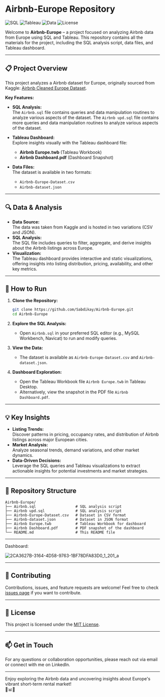 # Airbnb-Europe Repository

![SQL](https://img.shields.io/badge/SQL-Analysis-blue?logo=sqlite)
![Tableau](https://img.shields.io/badge/Tableau-Dashboard-orange?logo=tableau)
![Data](https://img.shields.io/badge/Data-Kaggle-green?logo=kaggle)
![License](https://img.shields.io/badge/License-MIT-blue)

Welcome to **Airbnb-Europe** – a project focused on analyzing Airbnb data from Europe using SQL and Tableau. This repository contains all the materials for the project, including the SQL analysis script, data files, and Tableau dashboard.

---

## 📋 Project Overview

This project analyzes a Airbnb dataset for Europe, originally sourced from Kaggle:
[Airbnb Cleaned Europe Dataset](https://www.kaggle.com/datasets/dipeshkhemani/airbnb-cleaned-europe-dataset/code).

**Key Features:**
- **SQL Analysis:**  
  The `Airbnb.sql` file contains queries and data manipulation routines to analyze various aspects of the dataset.
  The `Airbnb upd.sql` file contains more queries and data manipulation routines to analyze various aspects of the dataset.
  
- **Tableau Dashboard:**  
  Explore insights visually with the Tableau dashboard file:
  - **Airbnb Europe.twb** (Tableau Workbook)
  - **Airbnb Dashboard.pdf** (Dashboard Snapshot)

- **Data Files:**  
  The dataset is available in two formats:
  - `Airbnb-Europe-Dataset.csv`
  - `Airbnb-dataset.json`

---

## 🔍 Data & Analysis

- **Data Source:**  
  The data was taken from Kaggle and is hosted in two variations (CSV and JSON).  
- **SQL Analysis:**  
  The SQL file includes queries to filter, aggregate, and derive insights about the Airbnb listings across Europe.
- **Visualization:**  
  The Tableau dashboard provides interactive and static visualizations, offering insights into listing distribution, pricing, availability, and other key metrics.

---

## 🚀 How to Run

1. **Clone the Repository:**

   ```bash
   git clone https://github.com/Sabdikay/Airbnb-Europe.git
   cd Airbnb-Europe
   ```

2. **Explore the SQL Analysis:**
   - Open `Airbnb.sql` in your preferred SQL editor (e.g., MySQL Workbench, Navicat) to run and modify queries.

3. **View the Data:**
   - The dataset is available as `Airbnb-Europe-Dataset.csv` and `Airbnb-dataset.json`.

4. **Dashboard Exploration:**
   - Open the Tableau Workbook file `Airbnb Europe.twb` in Tableau Desktop.
   - Alternatively, view the snapshot in the PDF file `Airbnb Dashboard.pdf`.

---

## 💡 Key Insights

- **Listing Trends:**  
  Discover patterns in pricing, occupancy rates, and distribution of Airbnb listings across major European cities.
- **Market Analysis:**  
  Analyze seasonal trends, demand variations, and other market dynamics.
- **Data-Driven Decisions:**  
  Leverage the SQL queries and Tableau visualizations to extract actionable insights for potential investments and market strategies.

---

## 📌 Repository Structure

```
Airbnb-Europe/
├── Airbnb.sql                  # SQL analysis script
├── Airbnb upd.sql              # SQL analysis script
├── Airbnb-Europe-Dataset.csv   # Dataset in CSV format
├── Airbnb-dataset.json         # Dataset in JSON format
├── Airbnb Europe.twb           # Tableau Workbook for dashboard
├── Airbnb Dashboard.pdf        # PDF snapshot of the dashboard
└── README.md                   # This README file
```
---
Dashboard:

![2CA3627B-3164-4D58-9763-1BF78DFA83D0_1_201_a](https://github.com/user-attachments/assets/a870b5e0-01f7-4701-9ada-cfdfefa6d4d9)

---

## 🤝 Contributing

Contributions, issues, and feature requests are welcome! Feel free to check [issues page](https://github.com/sabdikay/Airbnb-Europe/issues) if you want to contribute.

---

## 📜 License

This project is licensed under the [MIT License](LICENSE).

---

## 📫 Get in Touch

For any questions or collaboration opportunities, please reach out via email or connect with me on LinkedIn.

---

Enjoy exploring the Airbnb data and uncovering insights about Europe's vibrant short-term rental market!  
🚀📊✨

